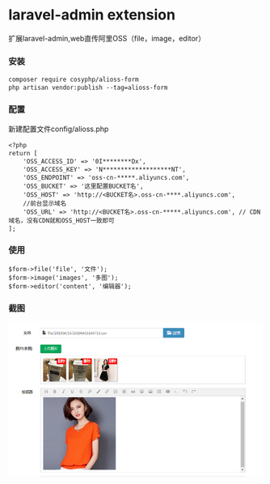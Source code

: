 laravel-admin extension
======
扩展laravel-admin,web直传阿里OSS（file，image，editor）

### 安装
```
composer require cosyphp/alioss-form
php artisan vendor:publish --tag=alioss-form
```
### 配置
新建配置文件config/alioss.php
```
<?php
return [
    'OSS_ACCESS_ID' => '0I********Dx',
    'OSS_ACCESS_KEY' => 'N*******************NT',
    'OSS_ENDPOINT' => 'oss-cn-*****.aliyuncs.com',
    'OSS_BUCKET' => '这里配置BUCKET名',
    'OSS_HOST' => 'http://<BUCKET名>.oss-cn-****.aliyuncs.com',
    //前台显示域名
    'OSS_URL' => 'http://<BUCKET名>.oss-cn-*****.aliyuncs.com', // CDN域名，没有CDN就和OSS_HOST一致即可
];
```

### 使用
```
$form->file('file', '文件');
$form->image('images', '多图');
$form->editor('content', '编辑器');
```

### 截图
![](https://github.com/cosyphp/alioss-form/blob/master/sample.png?raw=true)


